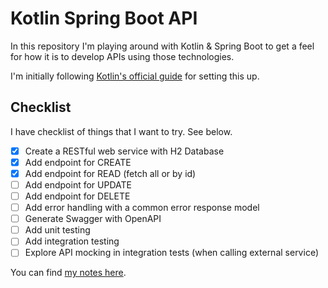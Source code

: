 # Kotlin Spring Boot API

In this repository I'm playing around with Kotlin & Spring Boot to get a feel for how it is to develop APIs using those technologies.

I'm initially following [Kotlin's official guide](https://kotlinlang.org/docs/jvm-get-started-spring-boot.html) for setting this up.

## Checklist

I have checklist of things that I want to try. See below.

- [x] Create a RESTful web service with H2 Database 
- [x] Add endpoint for CREATE 
- [x] Add endpoint for READ (fetch all or by id)
- [ ] Add endpoint for UPDATE
- [ ] Add endpoint for DELETE
- [ ] Add error handling with a common error response model
- [ ] Generate Swagger with OpenAPI
- [ ] Add unit testing
- [ ] Add integration testing
- [ ] Explore API mocking in integration tests (when calling external service)

You can find [my notes here](./NOTES.md).